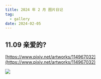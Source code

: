 ```yaml
---
title: 2024 年 2 月 图片日记
tag:
  - gallery
date: 2024-02-05
---
```


<Gallery>

## 11.09 亲爱的?

[https://www.pixiv.net/artworks/114967032](https://www.pixiv.net/artworks/114967032)

<img src='https://raw.githubusercontent.com/shellRaining/img/main/2402/p05.jpg'>


</Gallery>

